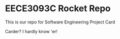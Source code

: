 # EECE3093C Rocket Repo

This is our repo for Software Engineering Project Card

Carder? I hardly know 'er!
